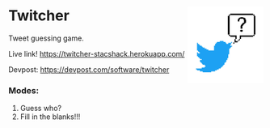 # Twitcher <img align="right" width="150" height="150" src="https://github.com/RyanGibb/twitcher/blob/master/static/alternate.jpg">  
Tweet guessing game.

Live link! https://twitcher-stacshack.herokuapp.com/

Devpost: https://devpost.com/software/twitcher

### Modes:
  1. Guess who?
  2. Fill in the blanks!!!
